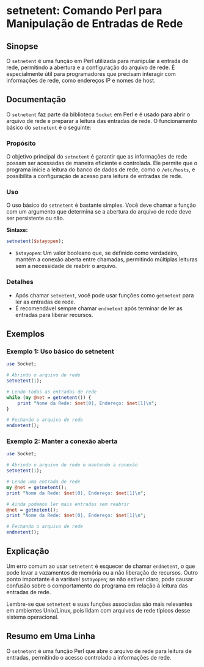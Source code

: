 <!--
Meta Description: # setnetent: Comando Perl para Manipulação de Entradas de Rede ## Sinopse O `setnetent` é uma função em Perl utilizada para manipular a entrada de red...
Meta Keywords: rede, setnetent, entradas, arquivo, net
-->

# setnetent: Comando Perl para Manipulação de Entradas de Rede

## Sinopse
O `setnetent` é uma função em Perl utilizada para manipular a entrada de rede, permitindo a abertura e a configuração do arquivo de rede. É especialmente útil para programadores que precisam interagir com informações de rede, como endereços IP e nomes de host.

## Documentação
O `setnetent` faz parte da biblioteca `Socket` em Perl e é usado para abrir o arquivo de rede e preparar a leitura das entradas de rede. O funcionamento básico do `setnetent` é o seguinte:

### Propósito
O objetivo principal do `setnetent` é garantir que as informações de rede possam ser acessadas de maneira eficiente e controlada. Ele permite que o programa inicie a leitura do banco de dados de rede, como o `/etc/hosts`, e possibilita a configuração de acesso para leitura de entradas de rede.

### Uso
O uso básico do `setnetent` é bastante simples. Você deve chamar a função com um argumento que determina se a abertura do arquivo de rede deve ser persistente ou não.

**Sintaxe:**
```perl
setnetent($stayopen);
```

- `$stayopen`: Um valor booleano que, se definido como verdadeiro, mantém a conexão aberta entre chamadas, permitindo múltiplas leituras sem a necessidade de reabrir o arquivo.

### Detalhes
- Após chamar `setnetent`, você pode usar funções como `getnetent` para ler as entradas de rede.
- É recomendável sempre chamar `endnetent` após terminar de ler as entradas para liberar recursos.

## Exemplos
### Exemplo 1: Uso básico do setnetent
```perl
use Socket;

# Abrindo o arquivo de rede
setnetent(1);

# Lendo todas as entradas de rede
while (my @net = getnetent()) {
    print "Nome da Rede: $net[0], Endereço: $net[1]\n";
}

# Fechando o arquivo de rede
endnetent();
```

### Exemplo 2: Manter a conexão aberta
```perl
use Socket;

# Abrindo o arquivo de rede e mantendo a conexão
setnetent(1);

# Lendo uma entrada de rede
my @net = getnetent();
print "Nome da Rede: $net[0], Endereço: $net[1]\n";

# Ainda podemos ler mais entradas sem reabrir
@net = getnetent();
print "Nome da Rede: $net[0], Endereço: $net[1]\n";

# Fechando o arquivo de rede
endnetent();
```

## Explicação
Um erro comum ao usar `setnetent` é esquecer de chamar `endnetent`, o que pode levar a vazamentos de memória ou a não liberação de recursos. Outro ponto importante é a variável `$stayopen`; se não estiver claro, pode causar confusão sobre o comportamento do programa em relação à leitura das entradas de rede.

Lembre-se que `setnetent` e suas funções associadas são mais relevantes em ambientes Unix/Linux, pois lidam com arquivos de rede típicos desse sistema operacional.

## Resumo em Uma Linha
O `setnetent` é uma função Perl que abre o arquivo de rede para leitura de entradas, permitindo o acesso controlado a informações de rede.